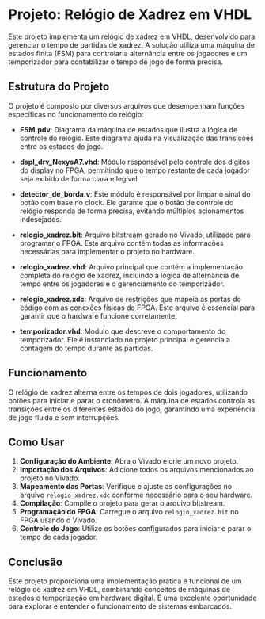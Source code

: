 # Projeto: Relógio de Xadrez em VHDL

Este projeto implementa um relógio de xadrez em VHDL, desenvolvido para gerenciar o tempo de partidas de xadrez. A solução utiliza uma máquina de estados finita (FSM) para controlar a alternância entre os jogadores e um temporizador para contabilizar o tempo de jogo de forma precisa.

## Estrutura do Projeto

O projeto é composto por diversos arquivos que desempenham funções específicas no funcionamento do relógio:

- **FSM.pdv**: Diagrama da máquina de estados que ilustra a lógica de controle do relógio. Este diagrama ajuda na visualização das transições entre os estados do jogo.

- **dspl_drv_NexysA7.vhd**: Módulo responsável pelo controle dos dígitos do display no FPGA, permitindo que o tempo restante de cada jogador seja exibido de forma clara e legível.

- **detector_de_borda.v**: Este módulo é responsável por limpar o sinal do botão com base no clock. Ele garante que o botão de controle do relógio responda de forma precisa, evitando múltiplos acionamentos indesejados.

- **relogio_xadrez.bit**: Arquivo bitstream gerado no Vivado, utilizado para programar o FPGA. Este arquivo contém todas as informações necessárias para implementar o projeto no hardware.

- **relogio_xadrez.vhd**: Arquivo principal que contém a implementação completa do relógio de xadrez, incluindo a lógica de alternância de tempo entre os jogadores e o gerenciamento do temporizador.

- **relogio_xadrez.xdc**: Arquivo de restrições que mapeia as portas do código com as conexões físicas do FPGA. Este arquivo é essencial para garantir que o hardware funcione corretamente.

- **temporizador.vhd**: Módulo que descreve o comportamento do temporizador. Ele é instanciado no projeto principal e gerencia a contagem do tempo durante as partidas.

## Funcionamento

O relógio de xadrez alterna entre os tempos de dois jogadores, utilizando botões para iniciar e parar o cronômetro. A máquina de estados controla as transições entre os diferentes estados do jogo, garantindo uma experiência de jogo fluida e sem interrupções.

## Como Usar

1. **Configuração do Ambiente**: Abra o Vivado e crie um novo projeto.
2. **Importação dos Arquivos**: Adicione todos os arquivos mencionados ao projeto no Vivado.
3. **Mapeamento das Portas**: Verifique e ajuste as configurações no arquivo `relogio_xadrez.xdc` conforme necessário para o seu hardware.
4. **Compilação**: Compile o projeto para gerar o arquivo bitstream.
5. **Programação do FPGA**: Carregue o arquivo `relogio_xadrez.bit` no FPGA usando o Vivado.
6. **Controle do Jogo**: Utilize os botões configurados para iniciar e parar o tempo de cada jogador.

## Conclusão

Este projeto proporciona uma implementação prática e funcional de um relógio de xadrez em VHDL, combinando conceitos de máquinas de estados e temporização em hardware digital. É uma excelente oportunidade para explorar e entender o funcionamento de sistemas embarcados.
